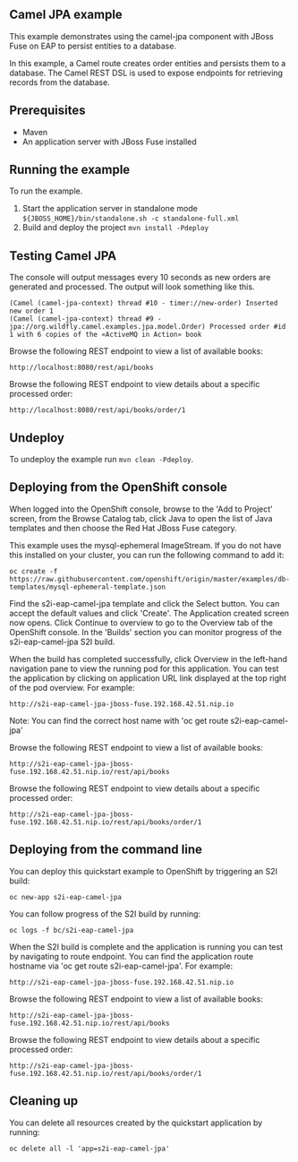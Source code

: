 Camel JPA example
-----------------

This example demonstrates using the camel-jpa component with JBoss Fuse on EAP to persist entities to a database.

In this example, a Camel route creates order entities and persists them to a database. The Camel REST DSL is used to expose endpoints for
retrieving records from the database.

Prerequisites
-------------

* Maven
* An application server with JBoss Fuse installed

Running the example
-------------------

To run the example.

1. Start the application server in standalone mode `${JBOSS_HOME}/bin/standalone.sh -c standalone-full.xml`
2. Build and deploy the project `mvn install -Pdeploy`

Testing Camel JPA
-----------------

The console will output messages every 10 seconds as new orders are generated and processed. The output
will look something like this.

```
(Camel (camel-jpa-context) thread #10 - timer://new-order) Inserted new order 1
(Camel (camel-jpa-context) thread #9 - jpa://org.wildfly.camel.examples.jpa.model.Order) Processed order #id 1 with 6 copies of the «ActiveMQ in Action» book
```

Browse the following REST endpoint to view a list of available books:

    http://localhost:8080/rest/api/books

Browse the following REST endpoint to view details about a specific processed order:

    http://localhost:8080/rest/api/books/order/1

Undeploy
--------

To undeploy the example run `mvn clean -Pdeploy`.

Deploying from the OpenShift console
------------------------------------

When logged into the OpenShift console, browse to the 'Add to Project' screen, from the Browse Catalog tab, click Java to open the list of Java templates and then
choose the Red Hat JBoss Fuse category.

This example uses the mysql-ephemeral ImageStream. If you do not have this installed on your cluster, you can run the following command to add it:

    oc create -f https://raw.githubusercontent.com/openshift/origin/master/examples/db-templates/mysql-ephemeral-template.json

Find the s2i-eap-camel-jpa template and click the Select button. You can accept the default values and click 'Create'. The Application
created screen now opens. Click Continue to overview to go to the Overview tab of the OpenShift console. In the 'Builds' section
you can monitor progress of the s2i-eap-camel-jpa S2I build.

When the build has completed successfully, click Overview in the left-hand navigation pane to view the running pod for this application. You can test
the application by clicking on application URL link displayed at the top right of the pod overview. For example:

    http://s2i-eap-camel-jpa-jboss-fuse.192.168.42.51.nip.io

Note: You can find the correct host name with 'oc get route s2i-eap-camel-jpa'

Browse the following REST endpoint to view a list of available books:

    http://s2i-eap-camel-jpa-jboss-fuse.192.168.42.51.nip.io/rest/api/books

Browse the following REST endpoint to view details about a specific processed order:

    http://s2i-eap-camel-jpa-jboss-fuse.192.168.42.51.nip.io/rest/api/books/order/1

Deploying from the command line
-------------------------------

You can deploy this quickstart example to OpenShift by triggering an S2I build:

    oc new-app s2i-eap-camel-jpa

You can follow progress of the S2I build by running:

    oc logs -f bc/s2i-eap-camel-jpa

When the S2I build is complete and the application is running you can test by navigating to route endpoint. You can find the application route
hostname via 'oc get route s2i-eap-camel-jpa'. For example:

    http://s2i-eap-camel-jpa-jboss-fuse.192.168.42.51.nip.io

Browse the following REST endpoint to view a list of available books:

    http://s2i-eap-camel-jpa-jboss-fuse.192.168.42.51.nip.io/rest/api/books

Browse the following REST endpoint to view details about a specific processed order:

    http://s2i-eap-camel-jpa-jboss-fuse.192.168.42.51.nip.io/rest/api/books/order/1

Cleaning up
-------------------------------

You can delete all resources created by the quickstart application by running:

    oc delete all -l 'app=s2i-eap-camel-jpa'
